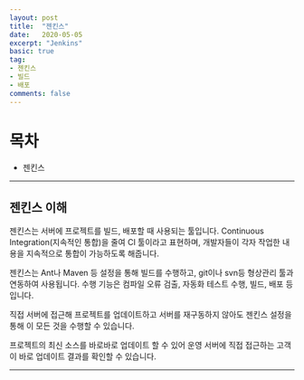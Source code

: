 ```yaml
---
layout: post
title:  "젠킨스"
date:   2020-05-05
excerpt: "Jenkins"
basic: true
tag:
- 젠킨스
- 빌드
- 배포
comments: false
---
```



# 목차
* 젠킨스

---


## 젠킨스 이해

젠킨스는 서버에 프로젝트를 빌드, 배포할 때 사용되는 툴입니다.
Continuous Integration(지속적인 통합)을 줄여 CI 툴이라고 표현하며,
개발자들이 각자 작업한 내용을 지속적으로 통합이 가능하도록 해줍니다.

젠킨스는 Ant나 Maven 등 설정을 통해 빌드를 수행하고, git이나 svn등 형상관리 툴과 연동하여 사용됩니다.
수행 기능은 컴파일 오류 검출, 자동화 테스트 수행, 빌드, 배포 등 입니다.

직접 서버에 접근해 프로젝트를 업데이트하고 서버를 재구동하지 않아도
젠킨스 설정을 통해 이 모든 것을 수행할 수 있습니다.

프로젝트의 최신 소스를 바로바로 업데이트 할 수 있어
운영 서버에 직접 접근하는 고객이 바로 업데이트 결과를 확인할 수 있습니다.



 
---



